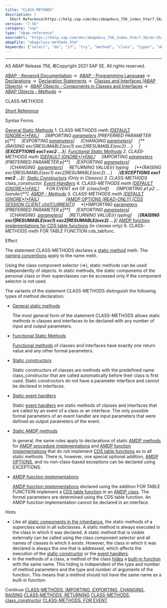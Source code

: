```yaml
---
title: "CLASS-METHODS"
description: |
  Short Reference(https://help.sap.com/doc/abapdocu_756_index_htm/7.56/en-US/abapclass-methods_shortref.htm) Syntax Forms General Static Methods(https://help.sap.com/doc/abapdocu_756_index_htm/7.56/en-US/abapclass-methods_general.htm) 1. CLASS-METHODS meth DEFAULT IGNOREFAIL(https://help
version: "7.56"
category: "oop"
type: "abap-reference"
sourceUrl: "https://help.sap.com/doc/abapdocu_756_index_htm/7.56/en-US/abapclass-methods.htm"
abapFile: "abapclass-methods.htm"
keywords: ["select", "do", "if", "try", "method", "class", "types", "abapclass", "methods"]
---
```


* * *

AS ABAP Release 756, ©Copyright 2021 SAP SE. All rights reserved.

[ABAP - Keyword Documentation](https://help.sap.com/doc/abapdocu_756_index_htm/7.56/en-US/abenabap.htm) →  [ABAP - Programming Language](https://help.sap.com/doc/abapdocu_756_index_htm/7.56/en-US/abenabap_reference.htm) →  [Declarations](https://help.sap.com/doc/abapdocu_756_index_htm/7.56/en-US/abendeclarations.htm) →  [Declaration Statements](https://help.sap.com/doc/abapdocu_756_index_htm/7.56/en-US/abenabap_declarations.htm) →  [Classes and Interfaces (ABAP Objects)](https://help.sap.com/doc/abapdocu_756_index_htm/7.56/en-US/abenclasses_and_interfaces.htm) →  [ABAP Objects - Components in Classes and Interfaces](https://help.sap.com/doc/abapdocu_756_index_htm/7.56/en-US/abenclass_ifac_components.htm) →  [ABAP Objects - Methods](https://help.sap.com/doc/abapdocu_756_index_htm/7.56/en-US/abenmethods.htm) → 

CLASS-METHODS

[Short Reference](https://help.sap.com/doc/abapdocu_756_index_htm/7.56/en-US/abapclass-methods_shortref.htm)

Syntax Forms

[General Static Methods](https://help.sap.com/doc/abapdocu_756_index_htm/7.56/en-US/abapclass-methods_general.htm)
1\. CLASS-METHODS meth *\[*[DEFAULT IGNORE*|*FAIL](https://help.sap.com/doc/abapdocu_756_index_htm/7.56/en-US/abapmethods_default.htm)*\]*
    *\[*IMPORTING [parameters](https://help.sap.com/doc/abapdocu_756_index_htm/7.56/en-US/abapmethods_parameters.htm) *\[*PREFERRED PARAMETER p*\]**\]*
    *\[*EXPORTING [parameters](https://help.sap.com/doc/abapdocu_756_index_htm/7.56/en-US/abapmethods_parameters.htm)*\]*
    *\[*CHANGING [parameters](https://help.sap.com/doc/abapdocu_756_index_htm/7.56/en-US/abapmethods_parameters.htm)*\]*
    *\[**{*RAISING exc1*|*RESUMABLE(exc1) exc2*|*RESUMABLE(exc2) ...*}*
    *|**{*EXCEPTIONS exc1 exc2 ...*}**\]*.
[Functional Static Methods](https://help.sap.com/doc/abapdocu_756_index_htm/7.56/en-US/abapclass-methods_functional.htm)
2\. CLASS-METHODS meth *\[*[DEFAULT IGNORE*|*FAIL](https://help.sap.com/doc/abapdocu_756_index_htm/7.56/en-US/abapmethods_default.htm)*\]*
    *\[*IMPORTING [parameters](https://help.sap.com/doc/abapdocu_756_index_htm/7.56/en-US/abapmethods_parameters.htm) *\[*PREFERRED PARAMETER p*\]**\]*
    *\[*EXPORTING [parameters](https://help.sap.com/doc/abapdocu_756_index_htm/7.56/en-US/abapmethods_parameters.htm)*\]*
    *\[*CHANGING  [parameters](https://help.sap.com/doc/abapdocu_756_index_htm/7.56/en-US/abapmethods_parameters.htm)*\]*
    RETURNING VALUE(r) typing
    *\[**{*RAISING exc1*|*RESUMABLE(exc1) exc2*|*RESUMABLE(exc2) ...*}*
    *|**{*EXCEPTIONS exc1 exc2 ...*}**\]*.
[Static Constructors](https://help.sap.com/doc/abapdocu_756_index_htm/7.56/en-US/abapclass-methods_constructor.htm) (Only in Classes)
3\. CLASS-METHODS class\_constructor.
[Event Handlers](https://help.sap.com/doc/abapdocu_756_index_htm/7.56/en-US/abapclass-methods_event_handler.htm)
4\. CLASS-METHODS meth *\[*[DEFAULT IGNORE*|*FAIL](https://help.sap.com/doc/abapdocu_756_index_htm/7.56/en-US/abapmethods_default.htm)*\]*
     FOR EVENT evt OF *{*class*|*intf*}*
     *\[*IMPORTING p1 p2 ... *\[*sender*\]**\]*.
[AMDP - Methods](https://help.sap.com/doc/abapdocu_756_index_htm/7.56/en-US/abapmethods_amdp_options.htm)
5\. CLASS-METHODS meth *\[*[DEFAULT IGNORE*|*FAIL](https://help.sap.com/doc/abapdocu_756_index_htm/7.56/en-US/abapmethods_default.htm)*\]*
                     *\[*[AMDP OPTIONS *\[*READ-ONLY*\]* *\[*CDS SESSION CLIENT clnt*|*CURRENT*\]*](https://help.sap.com/doc/abapdocu_756_index_htm/7.56/en-US/abapmethods_amdp_options.htm)*\]*
    *\[*IMPORTING [parameters](https://help.sap.com/doc/abapdocu_756_index_htm/7.56/en-US/abapmethods_parameters.htm) *\[*PREFERRED PARAMETER p*\]**\]*
    *\[*EXPORTING [parameters](https://help.sap.com/doc/abapdocu_756_index_htm/7.56/en-US/abapmethods_parameters.htm)*\]*
    *\[*CHANGING  [parameters](https://help.sap.com/doc/abapdocu_756_index_htm/7.56/en-US/abapmethods_parameters.htm)*\]*
    *\[*RETURNING VALUE(r) typing*\]*
    *\[**{*RAISING exc1*|*RESUMABLE(exc1) exc2*|*RESUMABLE(exc2) ...*}**\]*
[AMDP function implementations for CDS table functions](https://help.sap.com/doc/abapdocu_756_index_htm/7.56/en-US/abapclass-methods_for_tabfunc.htm) (in classes only)
6\. CLASS-METHODS meth FOR TABLE FUNCTION cds\_tabfunc.

Effect

The statement CLASS-METHODS declares a [static method](https://help.sap.com/doc/abapdocu_756_index_htm/7.56/en-US/abenstatic_method_glosry.htm "Glossary Entry") meth. The [naming conventions](https://help.sap.com/doc/abapdocu_756_index_htm/7.56/en-US/abennaming_conventions.htm) apply to the name meth.

Using the class component selector (\=>), static methods can be used independently of objects. In static methods, the static components of the personal class or their superclasses can be accessed only if the component selector is not used.

The variants of the statement CLASS-METHODS distinguish the following types of method declaration:

-   [General static methods](https://help.sap.com/doc/abapdocu_756_index_htm/7.56/en-US/abapclass-methods_general.htm)
    
    The most general form of the statement CLASS-METHODS allows static methods in classes and interfaces to be declared with any number of input and output parameters.
    
-   [Functional Static Methods](https://help.sap.com/doc/abapdocu_756_index_htm/7.56/en-US/abapclass-methods_functional.htm)
    
    [Functional methods](https://help.sap.com/doc/abapdocu_756_index_htm/7.56/en-US/abenfunctional_method_glosry.htm "Glossary Entry") of classes and interfaces have exactly one return value and any other formal parameters.
    
-   [Static constructors](https://help.sap.com/doc/abapdocu_756_index_htm/7.56/en-US/abapclass-methods_constructor.htm)
    
    Static constructors of classes are methods with the predefined name class\_constructor that are called automatically before their class is first used. Static constructors do not have a parameter interface and cannot be declared in interfaces.
    
-   [Static event handlers](https://help.sap.com/doc/abapdocu_756_index_htm/7.56/en-US/abapclass-methods_event_handler.htm)
    
    Static [event handlers](https://help.sap.com/doc/abapdocu_756_index_htm/7.56/en-US/abenevent_handler_glosry.htm "Glossary Entry") are static methods of classes and interfaces that are called by an event of a class or an interface. The only possible formal parameters of an event handler are input parameters that were defined as output parameters of the event.
    
-   [Static AMDP methods](https://help.sap.com/doc/abapdocu_756_index_htm/7.56/en-US/abapmethods_amdp_options.htm)
    
    In general, the same rules apply to declarations of static [AMDP methods](https://help.sap.com/doc/abapdocu_756_index_htm/7.56/en-US/abenamdp_method_glosry.htm "Glossary Entry") for [AMDP procedure implementations](https://help.sap.com/doc/abapdocu_756_index_htm/7.56/en-US/abenamdp_procedure_method_glosry.htm "Glossary Entry") and [AMDP function implementations](https://help.sap.com/doc/abapdocu_756_index_htm/7.56/en-US/abenamdp_function_method_glosry.htm "Glossary Entry") that do not implement [CDS table functions](https://help.sap.com/doc/abapdocu_756_index_htm/7.56/en-US/abencds_table_function_glosry.htm "Glossary Entry") as to all static methods. There is, however, one special optional addition, [AMDP OPTIONS](https://help.sap.com/doc/abapdocu_756_index_htm/7.56/en-US/abapmethods_amdp_options.htm), and no non-class-based exceptions can be declared using EXCEPTIONS.
    
-   [AMDP function implementations](https://help.sap.com/doc/abapdocu_756_index_htm/7.56/en-US/abapclass-methods_for_tabfunc.htm)
    
    [AMDP function implementations](https://help.sap.com/doc/abapdocu_756_index_htm/7.56/en-US/abenamdp_function_method_glosry.htm "Glossary Entry") declared using the addition FOR TABLE FUNCTION implement a [CDS table function](https://help.sap.com/doc/abapdocu_756_index_htm/7.56/en-US/abencds_table_function_glosry.htm "Glossary Entry") in an [AMDP class](https://help.sap.com/doc/abapdocu_756_index_htm/7.56/en-US/abenamdp_class_glosry.htm "Glossary Entry"). The formal parameters are determined using the CDS table function. An AMDP function implementation cannot be declared in an interface.
    

Hints

-   Like all [static components in the inheritance](https://help.sap.com/doc/abapdocu_756_index_htm/7.56/en-US/abeninheritance_statical.htm), the static methods of a superclass exist in all subclasses. A static method is always executed in the class in which it was declared. A static method that is visible externally can be called using the class component selector and all names of classes in which it exists. However, the class in which it was declared is always the one that is addressed, which affects the execution of the [static constructor](https://help.sap.com/doc/abapdocu_756_index_htm/7.56/en-US/abenstatic_constructor_glosry.htm "Glossary Entry") or the [event handlers](https://help.sap.com/doc/abapdocu_756_index_htm/7.56/en-US/abenevent_handler_glosry.htm "Glossary Entry").
-   In the methods of a class, a method of the class [hides](https://help.sap.com/doc/abapdocu_756_index_htm/7.56/en-US/abenbuilt_in_functions_syntax.htm) a [built-in function](https://help.sap.com/doc/abapdocu_756_index_htm/7.56/en-US/abenbuiltin_function_glosry.htm "Glossary Entry") with the same name. This hiding is independent of the type and number of method parameters and the type and number of arguments of the function. This means that a method should not have the same name as a built-in function.

Continue
[CLASS-METHODS, IMPORTING, EXPORTING, CHANGING, RAISING](https://help.sap.com/doc/abapdocu_756_index_htm/7.56/en-US/abapclass-methods_general.htm)
[CLASS-METHODS, RETURNING](https://help.sap.com/doc/abapdocu_756_index_htm/7.56/en-US/abapclass-methods_functional.htm)
[CLASS-METHODS, class\_constructor](https://help.sap.com/doc/abapdocu_756_index_htm/7.56/en-US/abapclass-methods_constructor.htm)
[CLASS-METHODS, FOR EVENT](https://help.sap.com/doc/abapdocu_756_index_htm/7.56/en-US/abapclass-methods_event_handler.htm)